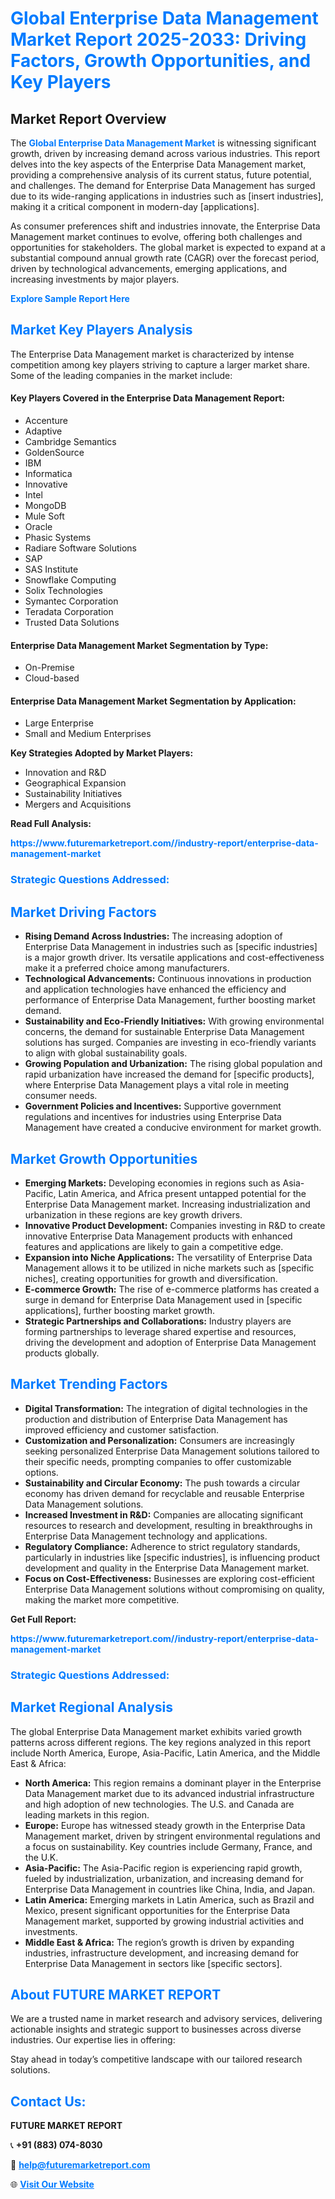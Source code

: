 <h1 style="color: #007BFF;">Global Enterprise Data Management Market Report 2025-2033: Driving Factors, Growth Opportunities, and Key Players</h1>

<section id="overview">
<h2>Market Report Overview</h2>
<p>The <a href="https://www.futuremarketreport.com//industry-report/enterprise-data-management-market" style="color: #007BFF; text-decoration: none;"><strong>Global Enterprise Data Management Market</strong></a> is witnessing significant growth, driven by increasing demand across various industries. This report delves into the key aspects of the Enterprise Data Management market, providing a comprehensive analysis of its current status, future potential, and challenges. The demand for Enterprise Data Management has surged due to its wide-ranging applications in industries such as [insert industries], making it a critical component in modern-day [applications].</p>
<p>As consumer preferences shift and industries innovate, the Enterprise Data Management market continues to evolve, offering both challenges and opportunities for stakeholders. The global market is expected to expand at a substantial compound annual growth rate (CAGR) over the forecast period, driven by technological advancements, emerging applications, and increasing investments by major players.</p>
</section>

<section id="overview">
<p><a href="https://www.futuremarketreport.com//request-sample/reportId=55915" style="color: #007BFF; text-decoration: none;"><strong>Explore Sample Report Here</strong></a></p>
</section>

<section id="key-players">
<h2 style="color: #007BFF;">Market Key Players Analysis</h2>
<p>The Enterprise Data Management market is characterized by intense competition among key players striving to capture a larger market share. Some of the leading companies in the market include:</p>
<h4>Key Players Covered in the Enterprise Data Management Report:</h4>
<ul><li>Accenture</li><li>Adaptive</li><li>Cambridge Semantics</li><li>GoldenSource</li><li>IBM</li><li>Informatica</li><li>Innovative</li><li>Intel</li><li>MongoDB</li><li>Mule Soft</li><li>Oracle</li><li>Phasic Systems</li><li>Radiare Software Solutions</li><li>SAP</li><li>SAS Institute</li><li>Snowflake Computing</li><li>Solix Technologies</li><li>Symantec Corporation</li><li>Teradata Corporation</li><li>Trusted Data Solutions</li></ul>
<h4>Enterprise Data Management Market Segmentation by Type:</h4>
<ul><li>On-Premise</li><li>Cloud-based</li></ul>

<h4>Enterprise Data Management Market Segmentation by Application:</h4>
<ul><li>Large Enterprise</li><li>Small and Medium Enterprises</li></ul>
<p><strong>Key Strategies Adopted by Market Players:</strong></p>
<ul>
<li>Innovation and R&D</li>
<li>Geographical Expansion</li>
<li>Sustainability Initiatives</li>
<li>Mergers and Acquisitions</li>
</ul>
</section>

<section>
<p><strong>Read Full Analysis: </strong></p><a href="https://www.futuremarketreport.com//industry-report/enterprise-data-management-market" style="color: #007BFF; text-decoration: none;"><strong>https://www.futuremarketreport.com//industry-report/enterprise-data-management-market</strong></a>
<h3 style="color: #007BFF;">Strategic Questions Addressed:</h3>
</section>

<section id="driving-factors">
<h2 style="color: #007BFF;">Market Driving Factors</h2>
<ul>
<li><strong>Rising Demand Across Industries:</strong> The increasing adoption of Enterprise Data Management in industries such as [specific industries] is a major growth driver. Its versatile applications and cost-effectiveness make it a preferred choice among manufacturers.</li>
<li><strong>Technological Advancements:</strong> Continuous innovations in production and application technologies have enhanced the efficiency and performance of Enterprise Data Management, further boosting market demand.</li>
<li><strong>Sustainability and Eco-Friendly Initiatives:</strong> With growing environmental concerns, the demand for sustainable Enterprise Data Management solutions has surged. Companies are investing in eco-friendly variants to align with global sustainability goals.</li>
<li><strong>Growing Population and Urbanization:</strong> The rising global population and rapid urbanization have increased the demand for [specific products], where Enterprise Data Management plays a vital role in meeting consumer needs.</li>
<li><strong>Government Policies and Incentives:</strong> Supportive government regulations and incentives for industries using Enterprise Data Management have created a conducive environment for market growth.</li>
</ul>
</section>

<section id="growth-opportunities">
<h2 style="color: #007BFF;">Market Growth Opportunities</h2>
<ul>
<li><strong>Emerging Markets:</strong> Developing economies in regions such as Asia-Pacific, Latin America, and Africa present untapped potential for the Enterprise Data Management market. Increasing industrialization and urbanization in these regions are key growth drivers.</li>
<li><strong>Innovative Product Development:</strong> Companies investing in R&D to create innovative Enterprise Data Management products with enhanced features and applications are likely to gain a competitive edge.</li>
<li><strong>Expansion into Niche Applications:</strong> The versatility of Enterprise Data Management allows it to be utilized in niche markets such as [specific niches], creating opportunities for growth and diversification.</li>
<li><strong>E-commerce Growth:</strong> The rise of e-commerce platforms has created a surge in demand for Enterprise Data Management used in [specific applications], further boosting market growth.</li>
<li><strong>Strategic Partnerships and Collaborations:</strong> Industry players are forming partnerships to leverage shared expertise and resources, driving the development and adoption of Enterprise Data Management products globally.</li>
</ul>
</section>

<section id="trending-factors">
<h2 style="color: #007BFF;">Market Trending Factors</h2>
<ul>
<li><strong>Digital Transformation:</strong> The integration of digital technologies in the production and distribution of Enterprise Data Management has improved efficiency and customer satisfaction.</li>
<li><strong>Customization and Personalization:</strong> Consumers are increasingly seeking personalized Enterprise Data Management solutions tailored to their specific needs, prompting companies to offer customizable options.</li>
<li><strong>Sustainability and Circular Economy:</strong> The push towards a circular economy has driven demand for recyclable and reusable Enterprise Data Management solutions.</li>
<li><strong>Increased Investment in R&D:</strong> Companies are allocating significant resources to research and development, resulting in breakthroughs in Enterprise Data Management technology and applications.</li>
<li><strong>Regulatory Compliance:</strong> Adherence to strict regulatory standards, particularly in industries like [specific industries], is influencing product development and quality in the Enterprise Data Management market.</li>
<li><strong>Focus on Cost-Effectiveness:</strong> Businesses are exploring cost-efficient Enterprise Data Management solutions without compromising on quality, making the market more competitive.</li>
</ul>
</section>

<section>
<p><strong>Get Full Report: </strong></p><a href="https://www.futuremarketreport.com//industry-report/enterprise-data-management-market" style="color: #007BFF; text-decoration: none;"><strong>https://www.futuremarketreport.com//industry-report/enterprise-data-management-market</strong></a>
<h3 style="color: #007BFF;">Strategic Questions Addressed:</h3>
</section>


<section id="regional-analysis">
<h2 style="color: #007BFF;">Market Regional Analysis</h2>
<p>The global Enterprise Data Management market exhibits varied growth patterns across different regions. The key regions analyzed in this report include North America, Europe, Asia-Pacific, Latin America, and the Middle East & Africa:</p>
<ul>
<li><strong>North America:</strong> This region remains a dominant player in the Enterprise Data Management market due to its advanced industrial infrastructure and high adoption of new technologies. The U.S. and Canada are leading markets in this region.</li>
<li><strong>Europe:</strong> Europe has witnessed steady growth in the Enterprise Data Management market, driven by stringent environmental regulations and a focus on sustainability. Key countries include Germany, France, and the U.K.</li>
<li><strong>Asia-Pacific:</strong> The Asia-Pacific region is experiencing rapid growth, fueled by industrialization, urbanization, and increasing demand for Enterprise Data Management in countries like China, India, and Japan.</li>
<li><strong>Latin America:</strong> Emerging markets in Latin America, such as Brazil and Mexico, present significant opportunities for the Enterprise Data Management market, supported by growing industrial activities and investments.</li>
<li><strong>Middle East & Africa:</strong> The region’s growth is driven by expanding industries, infrastructure development, and increasing demand for Enterprise Data Management in sectors like [specific sectors].</li>
</ul>
</section>

<footer>
<h2 style="color: #007BFF;">About FUTURE MARKET REPORT</h2>
<p>We are a trusted name in market research and advisory services, delivering actionable insights and strategic support to businesses across diverse industries. Our expertise lies in offering:</p>

<p>Stay ahead in today’s competitive landscape with our tailored research solutions.</p>

<h2 style="color: #007BFF;">Contact Us:</h2>
<p><strong>FUTURE MARKET REPORT</strong></p>
<p>📞 <strong>+91 (883) 074-8030</strong></p>
<p>📧 <strong><a href="mailto:help@futuremarketreport.com" style="color: #007BFF;">help@futuremarketreport.com</a></strong></p>
<p>🌐 <strong><a href="https://www.futuremarketreport.com/" style="color: #007BFF;">Visit Our Website</a></strong></p>
</footer>